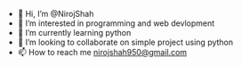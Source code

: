 - 👋 Hi, I’m @NirojShah
- 👀 I’m interested in programming and web devlopment
- 🌱 I’m currently learning python
- 💞️ I’m looking to collaborate on simple project using python
- 📫 How to reach me nirojshah950@gmail.com

<!---
NirojShah/NirojShah is a ✨ special ✨ repository because its `README.md` (this file) appears on your GitHub profile.
You can click the Preview link to take a look at your changes.
--->
